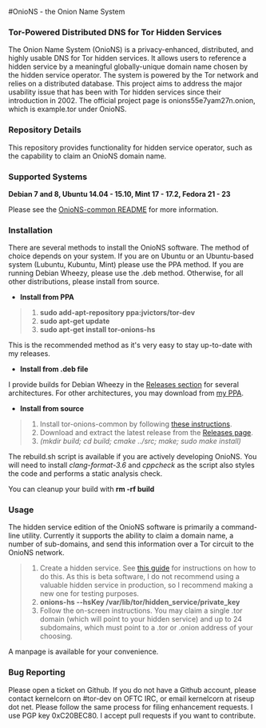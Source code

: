 #OnioNS - the Onion Name System
### Tor-Powered Distributed DNS for Tor Hidden Services

The Onion Name System (OnioNS) is a privacy-enhanced, distributed, and highly usable DNS for Tor hidden services. It allows users to reference a hidden service by a meaningful globally-unique domain name chosen by the hidden service operator. The system is powered by the Tor network and relies on a distributed database. This project aims to address the major usability issue that has been with Tor hidden services since their introduction in 2002. The official project page is onions55e7yam27n.onion, which is example.tor under OnioNS.

### Repository Details

This repository provides functionality for hidden service operator, such as the capability to claim an OnioNS domain name.

### Supported Systems

**Debian 7 and 8, Ubuntu 14.04 - 15.10, Mint 17 - 17.2, Fedora 21 - 23**

Please see the [OnioNS-common README](https://github.com/Jesse-V/OnioNS-common#supported-systems) for more information.

### Installation

There are several methods to install the OnioNS software. The method of choice depends on your system. If you are on Ubuntu or an Ubuntu-based system (Lubuntu, Kubuntu, Mint) please use the PPA method. If you are running Debian Wheezy, please use the .deb method. Otherwise, for all other distributions, please install from source.

* **Install from PPA**

> 1. **sudo add-apt-repository ppa:jvictors/tor-dev**
> 2. **sudo apt-get update**
> 3. **sudo apt-get install tor-onions-hs**

This is the recommended method as it's very easy to stay up-to-date with my releases.

* **Install from .deb file**

I provide builds for Debian Wheezy in the [Releases section](https://github.com/Jesse-V/OnioNS-HS/releases) for several architectures. For other architectures, you may download from [my PPA](https://launchpad.net/~jvictors/+archive/tor-dev/+packages).

* **Install from source**

> 1. Install tor-onions-common by following [these instructions](https://github.com/Jesse-V/OnioNS-common#installation).
> 2. Download and extract the latest release from the [Releases page](https://github.com/Jesse-V/OnioNS-HS/releases).
> 3. *(mkdir build; cd build; cmake ../src; make; sudo make install)*

The rebuild.sh script is available if you are actively developing OnioNS. You will need to install *clang-format-3.6* and *cppcheck* as the script also styles the code and performs a static analysis check.

You can cleanup your build with **rm -rf build**

### Usage

The hidden service edition of the OnioNS software is primarily a command-line utility. Currently it supports the ability to claim a domain name, a number of sub-domains, and send this information over a Tor circuit to the OnioNS network.

> 1. Create a hidden service. See [this guide](https://www.torproject.org/docs/tor-hidden-service) for instructions on how to do this. As this is beta software, I do not recommend using a valuable hidden service in production, so I recommend making a new one for testing purposes.
> 2. **onions-hs --hsKey /var/lib/tor/hidden_service/private_key**
> 3. Follow the on-screen instructions. You may claim a single .tor domain (which will point to your hidden service) and up to 24 subdomains, which must point to a .tor or .onion address of your choosing.

A manpage is available for your convenience.

### Bug Reporting

Please open a ticket on Github. If you do not have a Github account, please contact kernelcorn on #tor-dev on OFTC IRC, or email kernelcorn at riseup dot net. Please follow the same process for filing enhancement requests. I use PGP key 0xC20BEC80. I accept pull requests if you want to contribute.
